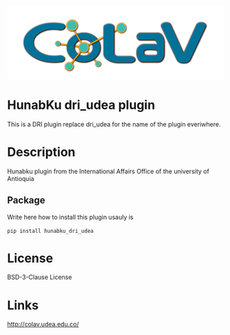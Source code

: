 <center><img src="https://raw.githubusercontent.com/colav/colav.github.io/master/img/Logo.png"/></center>

# HunabKu dri_udea plugin 
This is a DRI plugin
replace dri_udea for the name of the plugin everiwhere.

# Description
Hunabku plugin from the International Affairs Office of the university of Antioquia

## Package
Write here how to install this plugin
usauly is 

`pip install hunabku_dri_udea`

# License
BSD-3-Clause License 

# Links
http://colav.udea.edu.co/



